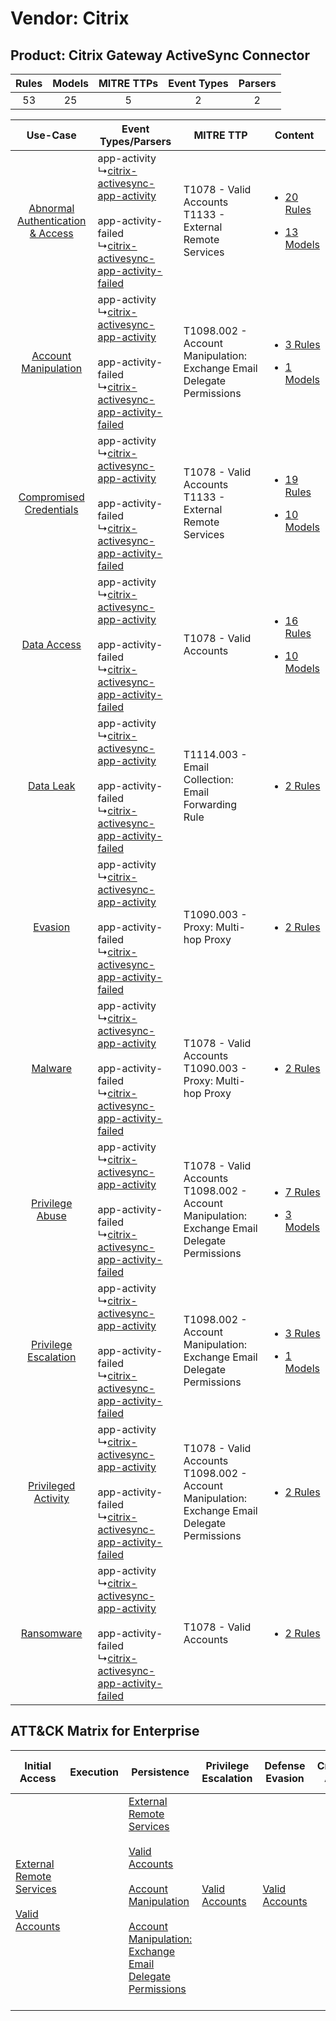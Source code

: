 Vendor: Citrix
==============
Product: Citrix Gateway ActiveSync Connector
--------------------------------------------
| Rules | Models | MITRE TTPs | Event Types | Parsers |
|:-----:|:------:|:----------:|:-----------:|:-------:|
|  53   |   25   |     5      |      2      |    2    |

|    Use-Case    | Event Types/Parsers    | MITRE TTP    | Content    |
|:----:| ---- | ---- | ---- |
| [Abnormal Authentication & Access](../../../UseCases/uc_abnormal_authentication_&_access.md) |  app-activity<br> ↳[citrix-activesync-app-activity](Ps/pC_citrixactivesyncappactivity.md)<br><br> app-activity-failed<br> ↳[citrix-activesync-app-activity-failed](Ps/pC_citrixactivesyncappactivityfailed.md)<br> | T1078 - Valid Accounts<br>T1133 - External Remote Services<br>    | [<ul><li>20 Rules</li></ul><ul><li>13 Models</li></ul>](RM/r_m_citrix_citrix_gateway_activesync_connector_Abnormal_Authentication_&_Access.md) |
|    [Account Manipulation](../../../UseCases/uc_account_manipulation.md)    |  app-activity<br> ↳[citrix-activesync-app-activity](Ps/pC_citrixactivesyncappactivity.md)<br><br> app-activity-failed<br> ↳[citrix-activesync-app-activity-failed](Ps/pC_citrixactivesyncappactivityfailed.md)<br> | T1098.002 - Account Manipulation: Exchange Email Delegate Permissions<br>    | [<ul><li>3 Rules</li></ul><ul><li>1 Models</li></ul>](RM/r_m_citrix_citrix_gateway_activesync_connector_Account_Manipulation.md)    |
|          [Compromised Credentials](../../../UseCases/uc_compromised_credentials.md)          |  app-activity<br> ↳[citrix-activesync-app-activity](Ps/pC_citrixactivesyncappactivity.md)<br><br> app-activity-failed<br> ↳[citrix-activesync-app-activity-failed](Ps/pC_citrixactivesyncappactivityfailed.md)<br> | T1078 - Valid Accounts<br>T1133 - External Remote Services<br>    | [<ul><li>19 Rules</li></ul><ul><li>10 Models</li></ul>](RM/r_m_citrix_citrix_gateway_activesync_connector_Compromised_Credentials.md)          |
|    [Data Access](../../../UseCases/uc_data_access.md)    |  app-activity<br> ↳[citrix-activesync-app-activity](Ps/pC_citrixactivesyncappactivity.md)<br><br> app-activity-failed<br> ↳[citrix-activesync-app-activity-failed](Ps/pC_citrixactivesyncappactivityfailed.md)<br> | T1078 - Valid Accounts<br>    | [<ul><li>16 Rules</li></ul><ul><li>10 Models</li></ul>](RM/r_m_citrix_citrix_gateway_activesync_connector_Data_Access.md)    |
|    [Data Leak](../../../UseCases/uc_data_leak.md)    |  app-activity<br> ↳[citrix-activesync-app-activity](Ps/pC_citrixactivesyncappactivity.md)<br><br> app-activity-failed<br> ↳[citrix-activesync-app-activity-failed](Ps/pC_citrixactivesyncappactivityfailed.md)<br> | T1114.003 - Email Collection: Email Forwarding Rule<br>    | [<ul><li>2 Rules</li></ul>](RM/r_m_citrix_citrix_gateway_activesync_connector_Data_Leak.md)    |
|    [Evasion](../../../UseCases/uc_evasion.md)    |  app-activity<br> ↳[citrix-activesync-app-activity](Ps/pC_citrixactivesyncappactivity.md)<br><br> app-activity-failed<br> ↳[citrix-activesync-app-activity-failed](Ps/pC_citrixactivesyncappactivityfailed.md)<br> | T1090.003 - Proxy: Multi-hop Proxy<br>    | [<ul><li>2 Rules</li></ul>](RM/r_m_citrix_citrix_gateway_activesync_connector_Evasion.md)    |
|    [Malware](../../../UseCases/uc_malware.md)    |  app-activity<br> ↳[citrix-activesync-app-activity](Ps/pC_citrixactivesyncappactivity.md)<br><br> app-activity-failed<br> ↳[citrix-activesync-app-activity-failed](Ps/pC_citrixactivesyncappactivityfailed.md)<br> | T1078 - Valid Accounts<br>T1090.003 - Proxy: Multi-hop Proxy<br>    | [<ul><li>2 Rules</li></ul>](RM/r_m_citrix_citrix_gateway_activesync_connector_Malware.md)    |
|    [Privilege Abuse](../../../UseCases/uc_privilege_abuse.md)    |  app-activity<br> ↳[citrix-activesync-app-activity](Ps/pC_citrixactivesyncappactivity.md)<br><br> app-activity-failed<br> ↳[citrix-activesync-app-activity-failed](Ps/pC_citrixactivesyncappactivityfailed.md)<br> | T1078 - Valid Accounts<br>T1098.002 - Account Manipulation: Exchange Email Delegate Permissions<br> | [<ul><li>7 Rules</li></ul><ul><li>3 Models</li></ul>](RM/r_m_citrix_citrix_gateway_activesync_connector_Privilege_Abuse.md)    |
|    [Privilege Escalation](../../../UseCases/uc_privilege_escalation.md)    |  app-activity<br> ↳[citrix-activesync-app-activity](Ps/pC_citrixactivesyncappactivity.md)<br><br> app-activity-failed<br> ↳[citrix-activesync-app-activity-failed](Ps/pC_citrixactivesyncappactivityfailed.md)<br> | T1098.002 - Account Manipulation: Exchange Email Delegate Permissions<br>    | [<ul><li>3 Rules</li></ul><ul><li>1 Models</li></ul>](RM/r_m_citrix_citrix_gateway_activesync_connector_Privilege_Escalation.md)    |
|    [Privileged Activity](../../../UseCases/uc_privileged_activity.md)    |  app-activity<br> ↳[citrix-activesync-app-activity](Ps/pC_citrixactivesyncappactivity.md)<br><br> app-activity-failed<br> ↳[citrix-activesync-app-activity-failed](Ps/pC_citrixactivesyncappactivityfailed.md)<br> | T1078 - Valid Accounts<br>T1098.002 - Account Manipulation: Exchange Email Delegate Permissions<br> | [<ul><li>2 Rules</li></ul>](RM/r_m_citrix_citrix_gateway_activesync_connector_Privileged_Activity.md)    |
|    [Ransomware](../../../UseCases/uc_ransomware.md)    |  app-activity<br> ↳[citrix-activesync-app-activity](Ps/pC_citrixactivesyncappactivity.md)<br><br> app-activity-failed<br> ↳[citrix-activesync-app-activity-failed](Ps/pC_citrixactivesyncappactivityfailed.md)<br> | T1078 - Valid Accounts<br>    | [<ul><li>2 Rules</li></ul>](RM/r_m_citrix_citrix_gateway_activesync_connector_Ransomware.md)    |

ATT&CK Matrix for Enterprise
----------------------------
| Initial Access                                                                                                                                   | Execution | Persistence                                                                                                                                                                                                                                                                                                                                 | Privilege Escalation                                                | Defense Evasion                                                     | Credential Access | Discovery | Lateral Movement | Collection                                                                                                                                                            | Command and Control                                                                                                                       | Exfiltration | Impact |
| ------------------------------------------------------------------------------------------------------------------------------------------------ | --------- | ------------------------------------------------------------------------------------------------------------------------------------------------------------------------------------------------------------------------------------------------------------------------------------------------------------------------------------------- | ------------------------------------------------------------------- | ------------------------------------------------------------------- | ----------------- | --------- | ---------------- | --------------------------------------------------------------------------------------------------------------------------------------------------------------------- | ----------------------------------------------------------------------------------------------------------------------------------------- | ------------ | ------ |
| [External Remote Services](https://attack.mitre.org/techniques/T1133)<br><br>[Valid Accounts](https://attack.mitre.org/techniques/T1078)<br><br> |           | [External Remote Services](https://attack.mitre.org/techniques/T1133)<br><br>[Valid Accounts](https://attack.mitre.org/techniques/T1078)<br><br>[Account Manipulation](https://attack.mitre.org/techniques/T1098)<br><br>[Account Manipulation: Exchange Email Delegate Permissions](https://attack.mitre.org/techniques/T1098/002)<br><br> | [Valid Accounts](https://attack.mitre.org/techniques/T1078)<br><br> | [Valid Accounts](https://attack.mitre.org/techniques/T1078)<br><br> |                   |           |                  | [Email Collection](https://attack.mitre.org/techniques/T1114)<br><br>[Email Collection: Email Forwarding Rule](https://attack.mitre.org/techniques/T1114/003)<br><br> | [Proxy: Multi-hop Proxy](https://attack.mitre.org/techniques/T1090/003)<br><br>[Proxy](https://attack.mitre.org/techniques/T1090)<br><br> |              |        |